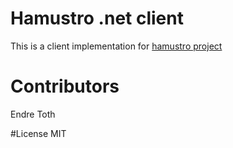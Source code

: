 # Hamustro .net client

This is a client implementation for [hamustro project](https://github.com/sub-ninja/hamustro/blob/master/README.md)

# Contributors
Endre Toth

#License
MIT

